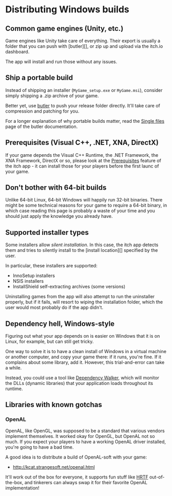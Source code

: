 
# Distributing Windows builds

## Common game engines (Unity, etc.)

Game engines like Unity take care of everything. Their export is usually a folder
that you can push with [butler][], or zip up and upload via the itch.io dashboard.

The app will install and run those without any issues.

## Ship a portable build

Instead of shipping an installer (`MyGame_setup.exe` or `MyGame.msi`), consider simply
shipping a .zip archive of your game.

Better yet, use [butler](https://itch.io/docs/butler/) to push your release folder
directly. It'll take care of compression and patching for you.

For a longer explanation of why portable builds matter, read the [Single files](https://itch.io/docs/butler/single-files.html) page
of the butler documentation.

## Prerequisites (Visual C++, .NET, XNA, DirectX)

If your game depends the Visual C++ Runtime, the .NET Framework, the XNA
Framework, DirectX or so, please look at the
[Prerequisites](../prereqs/README.md) feature of the itch app - it can
install those for your players before the first launc of your game.

## Don't bother with 64-bit builds

Unlike 64-bit Linux, 64-bit Windows will happily run 32-bit binaries. There might
be some technical reasons for your game to require a 64-bit binary, in which case
reading this page is probably a waste of your time and you should just apply the
knowledge you already have.

## Supported installer types

Some installers allow *silent installation*. In this case, the itch app detects
them and tries to silently install to the [install location][] specified by the
user.

In particular, these installers are supported:

  * InnoSetup installers
  * NSIS installers
  * InstallShield self-extracting archives (some versions)

Uninstalling games from the app will also attempt to run the uninstaller properly,
but if it fails, will resort to wiping the installation folder, which the user
would most probably do if the app didn't.

## Dependency hell, Windows-style

Figuring out what your app depends on is easier on Windows that it is on
Linux, for example, but can still get tricky.

One way to solve it is to have a clean install of Windows in a virtual machine or
another computer, and copy your game there: if it runs, you're fine. If it complains
about some library, add it. However, this trial-and-error can take a while.

Instead, you could use a tool like [Dependency Walker][depends], which will
monitor the DLLs (dynamic libraries) that your application loads throughout
its runtime.

[depends]: http://www.dependencywalker.com/

## Libraries with known gotchas

### OpenAL

OpenAL, like OpenGL, was supposed to be a standard that various vendors implement
themselves. It worked okay for OpenGL, but OpenAL not so much. If you expect your
players to have a working OpenAL driver installed, you're going to have a bad time.

A good idea is to distribute a build of OpenAL-soft with your game:

  * <http://kcat.strangesoft.net/openal.html>

It'll work out of the box for everyone, it supports fun stuff like [HRTF][] out-of-the-box,
and tinkerers can always swap it for their favorite OpenAL implementation!

[HRTF]: https://en.wikipedia.org/wiki/Head-related_transfer_function
